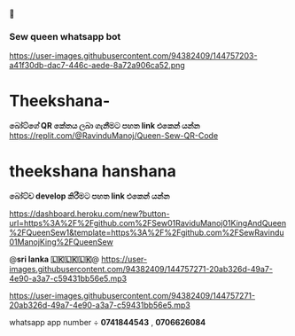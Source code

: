 

👻

### Sew queen whatsapp bot
https://user-images.githubusercontent.com/94382409/144757203-a41f30db-dac7-446c-aede-8a72a906ca52.png



# Theekshana-
**බෝට්ගේ QR කේතය ලබා ගැනීමට පහත link එකෙන් යන්න** 
https://replit.com/@RavinduManoj/Queen-Sew-QR-Code
# theekshana hanshana
**බෝට්ව develop කිරීමට පහත link එකෙන් යන්න**

https://dashboard.heroku.com/new?button-url=https%3A%2F%2Fgithub.com%2FSew01RaviduManoj01KingAndQueen%2FQueenSew1&template=https%3A%2F%2Fgithub.com%2FSewRavindu01ManojKing%2FQueenSew

@**sri lanka 🇱🇰🇱🇰🇱🇰**@
https://user-images.githubusercontent.com/94382409/144757271-20ab326d-49a7-4e90-a3a7-c59431bb56e5.mp3


https://user-images.githubusercontent.com/94382409/144757271-20ab326d-49a7-4e90-a3a7-c59431bb56e5.mp3

whatsapp app number ÷ **0741844543** , **0706626084**
